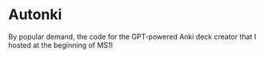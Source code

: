 # Autonki
By popular demand, the code for the GPT-powered Anki deck creator that I hosted at the beginning of MS1!
